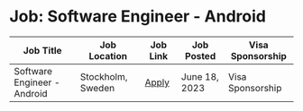 # Job: Software Engineer - Android

| Job Title | Job Location | Job Link | Job Posted | Visa Sponsorship |
| --- | --- | --- | --- | --- |
| Software Engineer - Android | Stockholm, Sweden | [Apply](https://www.truecaller.com/careers/jobs/5091163) | June 18, 2023 | Visa Sponsorship |
